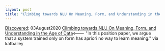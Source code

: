 ```yaml
---
layout: post
title: "Climbing towards NLU On Meaning, Form, and Understanding in the Age of Data"
---
```

[Discovered](http://rolandtanglao.com/2020/07/29/p1-blogthis-checkvist-list-links-to-blog/): 03August2020 [Climbing towards NLU On Meaning, Form, and Understanding in the Age of Data](https://www.aclweb.org/anthology/2020.acl-main.463.pdf)<--- "In this position paper, we argue that a system trained only on form has apriori no  way  to  learn  meaning." via katbailey
